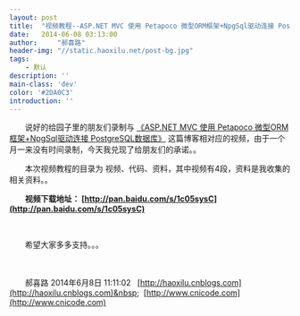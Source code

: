 ```yaml
---
layout: post
title:  "视频教程--ASP.NET MVC 使用 Petapoco 微型ORM框架+NpgSql驱动连接 PostgreSQL数据库"
date:   2014-06-08 03:13:00
author:     "郝喜路"
header-img: "//static.haoxilu.net/post-bg.jpg"
tags:
    - 默认
description: ''
main-class: 'dev'
color: '#2DA0C3'
introduction: ''
---
```

　　说好的给园子里的朋友们录制与 [《ASP.NET MVC 使用 Petapoco 微型ORM框架+NpgSql驱动连接 PostgreSQL数据库》](http://www.cnblogs.com/haoxilu/p/3730374.html)&nbsp;这篇博客相对应的视频，由于一个月一来没有时间录制，今天我兑现了给朋友们的承诺。。

　　本次视频教程的目录为 视频、代码、资料，其中视频有4段，资料是我收集的相关资料。。

　　**视频下载地址： [http://pan.baidu.com/s/1c05sysC](http://pan.baidu.com/s/1c05sysC)**

&nbsp;

　　希望大家多多支持。。。

　　

　　郝喜路 2014年6月8日 11:11:02&nbsp;&nbsp; [http://haoxilu.cnblogs.com](http://haoxilu.cnblogs.com)&nbsp;&nbsp; [http://www.cnicode.com](http://www.cnicode.com)

